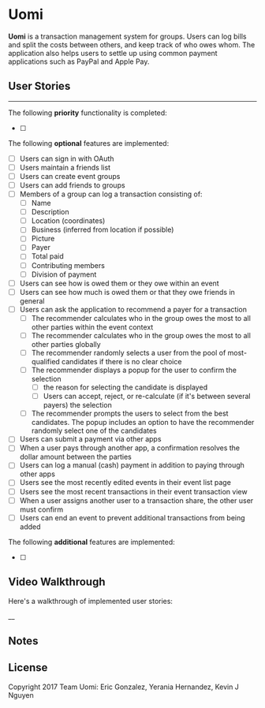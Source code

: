 # Uomi

**Uomi** is a transaction management system for groups. 
Users can log bills and split the costs between others, 
and keep track of who owes whom. The application also 
helps users to settle up using common payment 
applications such as PayPal and Apple Pay.

## User Stories
--------------------

The following **priority** functionality is completed:

- [ ] 
  

The following **optional** features are implemented:

- [ ] Users can sign in with OAuth
- [ ] Users maintain a friends list
- [ ] Users can create event groups
- [ ] Users can add friends to groups
- [ ] Members of a group can log a transaction consisting of:
  - [ ] Name
  - [ ] Description
  - [ ] Location (coordinates)
  - [ ] Business (inferred from location if possible)
  - [ ] Picture
  - [ ] Payer
  - [ ] Total paid
  - [ ] Contributing members
  - [ ] Division of payment
- [ ] Users can see how is owed them or they owe within an event
- [ ] Users can see how much is owed them or that they owe friends in general
- [ ] Users can ask the application to recommend a payer for a transaction
  - [ ] The recommender calculates who in the group owes the most to all other parties within the event context
  - [ ] The recommender calculates who in the group owes the most to all other parties globally
  - [ ] The recommender randomly selects a user from the pool of most-qualified candidates if there is no clear choice
  - [ ] The recommender displays a popup for the user to confirm the selection
    - [ ] the reason for selecting the candidate is displayed
    - [ ] Users can accept, reject, or re-calculate (if it's between several payers) the selection
  - [ ] The recommender prompts the users to select from the best candidates. The popup includes an option to have the recommender randomly select one of the candidates
- [ ] Users can submit a payment via other apps
- [ ] When a user pays through another app, a confirmation resolves the dollar amount between the parties
- [ ] Users can log a manual (cash) payment in addition to paying through other apps
- [ ] Users see the most recently edited events in their event list page
- [ ] Users see the most recent transactions in their event transaction view
- [ ] When a user assigns another user to a transaction share, the other user must confirm
- [ ] Users can end an event to prevent additional transactions from being added

The following **additional** features are implemented:

- [ ] 



## Video Walkthrough 

Here's a walkthrough of implemented user stories:

__

## Notes


## License

Copyright 2017 Team Uomi: Eric Gonzalez, Yerania Hernandez, Kevin J Nguyen


